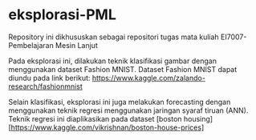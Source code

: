 # eksplorasi-PML
Repository ini dikhususkan sebagai repositori tugas mata kuliah EI7007-Pembelajaran Mesin Lanjut 

Pada eksplorasi ini, dilakukan teknik klasifikasi gambar dengan menggunakan dataset Fashion MNIST. Dataset Fashion MNIST dapat diundu pada link berikut: https://www.kaggle.com/zalando-research/fashionmnist

Selain klasifikasi, eksplorasi ini juga melakukan forecasting dengan menggunakan teknik regresi menggunakan jaringan syaraf tiruan (ANN). Teknik regresi ini diaplikasikan pada dataset [boston housing][https://www.kaggle.com/vikrishnan/boston-house-prices] 
